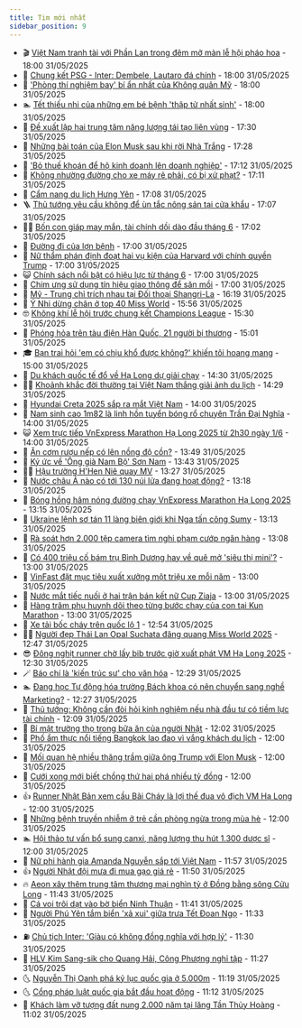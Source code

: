 ```yaml
---
title: Tim mới nhất
sidebar_position: 9
---
```


<!-- vnexpress-tin-moi-nhat:START -->
- 🎬 [Việt Nam tranh tài với Phần Lan trong đêm mở màn lễ hội pháo hoa](https://vnexpress.net/viet-nam-tranh-tai-voi-phan-lan-trong-dem-mo-man-le-hoi-phao-hoa-4892967.html) - 18:00 31/05/2025
- 🐎 [Chung kết PSG - Inter: Dembele, Lautaro đá chính](https://vnexpress.net/truc-tiep-tran-psg-vs-inter-o-chung-ket-champions-league-2025-4892934.html) - 18:00 31/05/2025
- 🦍 [&#39;Phòng thí nghiệm bay&#39; bí ẩn nhất của Không quân Mỹ](https://vnexpress.net/phong-thi-nghiem-bay-bi-an-nhat-cua-khong-quan-my-4892926.html) - 18:00 31/05/2025
- 🏊 [Tết thiếu nhi của những em bé bệnh &#39;thập tử nhất sinh&#39;](https://vnexpress.net/tet-thieu-nhi-cua-nhung-em-be-benh-thap-tu-nhat-sinh-4892891.html) - 18:00 31/05/2025
- 🎊 [Đề xuất lập hai trung tâm năng lượng tái tạo liên vùng](https://vnexpress.net/de-xuat-lap-hai-trung-tam-nang-luong-tai-tao-lien-vung-4892937.html) - 17:30 31/05/2025
- 🎃 [Những bài toán của Elon Musk sau khi rời Nhà Trắng](https://vnexpress.net/nhung-bai-toan-cua-elon-musk-sau-khi-roi-nha-trang-4892959.html) - 17:28 31/05/2025
- 🧰 [&#39;Bỏ thuế khoán để hộ kinh doanh lên doanh nghiệp&#39;](https://vnexpress.net/bo-thue-khoan-de-ho-kinh-doanh-len-doanh-nghiep-4892966.html) - 17:12 31/05/2025
- 🔭 [Không nhường đường cho xe máy rẽ phải, có bị xử phạt?](https://vnexpress.net/khong-nhuong-duong-cho-xe-may-re-phai-co-bi-xu-phat-4884973.html) - 17:11 31/05/2025
- 🫶 [Cẩm nang du lịch Hưng Yên](https://vnexpress.net/cam-nang-du-lich-hung-yen-4890917.html) - 17:08 31/05/2025
- 🪜 [Thủ tướng yêu cầu không để ùn tắc nông sản tại cửa khẩu](https://vnexpress.net/thu-tuong-yeu-cau-khong-de-un-tac-nong-san-tai-cua-khau-4892971.html) - 17:07 31/05/2025
- 👨‍🏫 [Bốn con giáp may mắn, tài chính dồi dào đầu tháng 6](https://vnexpress.net/van-may-12-con-giap-con-giap-may-man-bon-con-giap-may-man-tai-chinh-doi-dao-dau-thang-6-4890774.html) - 17:02 31/05/2025
- 🎊 [Đường đi của lợn bệnh](https://vnexpress.net/duong-di-cua-lon-benh-4892954.html) - 17:00 31/05/2025
- 🎊 [Nữ thẩm phán định đoạt hai vụ kiện của Harvard với chính quyền Trump](https://vnexpress.net/nu-tham-phan-dinh-doat-hai-vu-kien-cua-harvard-voi-chinh-quyen-trump-4892676.html) - 17:00 31/05/2025
- 😺 [Chính sách nổi bật có hiệu lực từ tháng 6](https://vnexpress.net/chinh-sach-noi-bat-co-hieu-luc-tu-thang-6-4892370.html) - 17:00 31/05/2025
- 🐘 [Chim ưng sử dụng tín hiệu giao thông để săn mồi](https://vnexpress.net/chim-ung-su-dung-tin-hieu-giao-thong-de-san-moi-4891775.html) - 17:00 31/05/2025
- 🌁 [Mỹ - Trung chỉ trích nhau tại Đối thoại Shangri-La](https://vnexpress.net/my-trung-chi-trich-nhau-tai-doi-thoai-shangri-la-4892942.html) - 16:19 31/05/2025
- 🐲 [Ý Nhi dừng chân ở top 40 Miss World](https://vnexpress.net/y-nhi-dung-chan-o-top-40-miss-world-4892753.html) - 15:56 31/05/2025
- 🤓 [Không khí lễ hội trước chung kết Champions League](https://vnexpress.net/khong-khi-le-hoi-truoc-chung-ket-champions-league-4892818.html) - 15:30 31/05/2025
- 💪 [Phóng hỏa trên tàu điện Hàn Quốc, 21 người bị thương](https://vnexpress.net/phong-hoa-tren-tau-dien-han-quoc-21-nguoi-bi-thuong-4892943.html) - 15:01 31/05/2025
- 🎓 [Bạn trai hỏi &#39;em có chịu khổ được không?&#39; khiến tôi hoang mang](https://vnexpress.net/ban-trai-hoi-em-co-chiu-kho-duoc-khong-khien-toi-hoang-mang-4892801.html) - 15:00 31/05/2025
- 🫣 [Du khách quốc tế đổ về Hạ Long dự giải chạy](https://vnexpress.net/du-khach-quoc-te-do-ve-ha-long-du-giai-chay-4892936.html) - 14:30 31/05/2025
- 🧑‍💻 [Khoảnh khắc đời thường tại Việt Nam thắng giải ảnh du lịch](https://vnexpress.net/khoanh-khac-doi-thuong-tai-viet-nam-thang-giai-anh-du-lich-4892922.html) - 14:29 31/05/2025
- 🐲 [Hyundai Creta 2025 sắp ra mắt Việt Nam](https://vnexpress.net/hyundai-creta-2025-sap-ra-mat-viet-nam-4892829.html) - 14:00 31/05/2025
- 🌝 [Nam sinh cao 1m82 là linh hồn tuyển bóng rổ chuyên Trần Đại Nghĩa](https://vnexpress.net/nam-sinh-cao-1m82-la-linh-hon-tuyen-bong-ro-chuyen-tran-dai-nghia-4892921.html) - 14:00 31/05/2025
- 😺 [Xem trực tiếp VnExpress Marathon Hạ Long 2025 từ 2h30 ngày 1/6](https://vnexpress.net/xem-truc-tiep-vnexpress-marathon-ha-long-2025-tu-2h30-ngay-1-6-4892897.html) - 14:00 31/05/2025
- 🐎 [Ăn cơm rượu nếp có lên nồng độ cồn?](https://vnexpress.net/an-com-ruou-nep-co-len-nong-do-con-4892929.html) - 13:49 31/05/2025
- 🎡 [Ký ức về &#39;Ông già Nam Bộ&#39; Sơn Nam](https://vnexpress.net/ky-uc-ve-ong-gia-nam-bo-son-nam-4892876.html) - 13:43 31/05/2025
- 👨‍🏫 [Hậu trường H&#39;Hen Niê quay MV](https://vnexpress.net/hau-truong-h-hen-nie-quay-mv-4892813.html) - 13:27 31/05/2025
- 🦆 [Nước châu Á nào có tới 130 núi lửa đang hoạt động?](https://vnexpress.net/nuoc-chau-a-nao-co-toi-130-nui-lua-dang-hoat-dong-4892872.html) - 13:18 31/05/2025
- 🚦 [Bóng hồng hâm nóng đường chạy VnExpress Marathon Hạ Long 2025](https://vnexpress.net/bong-hong-ham-nong-duong-chay-vnexpress-marathon-ha-long-2025-4892774.html) - 13:15 31/05/2025
- 💫 [Ukraine lệnh sơ tán 11 làng biên giới khi Nga tấn công Sumy](https://vnexpress.net/ukraine-lenh-so-tan-11-lang-bien-gioi-khi-nga-tan-cong-sumy-4892875.html) - 13:13 31/05/2025
- 🎉 [Rà soát hơn 2.000 tệp camera tìm nghi phạm cướp ngân hàng](https://vnexpress.net/ra-soat-hon-2-000-tep-camera-tim-nghi-pham-cuop-ngan-hang-4892928.html) - 13:08 31/05/2025
- 🌋 [Có 400 triệu cố bám trụ Bình Dương hay về quê mở &#39;siêu thị mini&#39;?](https://vnexpress.net/tin-nong-binh-duong-24h-co-nen-ve-que-mo-tiem-tap-hoa-4892839.html) - 13:00 31/05/2025
- 🤖 [VinFast đặt mục tiêu xuất xưởng một triệu xe mỗi năm](https://vnexpress.net/vinfast-dat-muc-tieu-xuat-xuong-mot-trieu-xe-moi-nam-4892924.html) - 13:00 31/05/2025
- 🦏 [Nước mắt tiếc nuối ở hai trận bán kết nữ Cup Ziaja](https://vnexpress.net/nuoc-mat-tiec-nuoi-o-hai-tran-ban-ket-nu-cup-ziaja-4892885.html) - 13:00 31/05/2025
- 🦩 [Hàng trăm phụ huynh dõi theo từng bước chạy của con tại Kun Marathon](https://vnexpress.net/hang-tram-phu-huynh-doi-theo-tung-buoc-chay-cua-con-tai-kun-marathon-4892834.html) - 13:00 31/05/2025
- 👺 [Xe tải bốc cháy trên quốc lộ 1](https://vnexpress.net/xe-tai-boc-chay-tren-quoc-lo-1-4892923.html) - 12:54 31/05/2025
- 🧑‍🏫 [Người đẹp Thái Lan Opal Suchata đăng quang Miss World 2025](https://vnexpress.net/chung-ket-miss-world-lan-thu-72-4892837-tong-thuat.html) - 12:47 31/05/2025
- 😎 [Đông nghịt runner chờ lấy bib trước giờ xuất phát VM Hạ Long 2025](https://vnexpress.net/dong-nghit-runner-cho-lay-bib-truoc-gio-xuat-phat-vm-ha-long-2025-4892887.html) - 12:30 31/05/2025
- 🪄 [Báo chí là &#39;kiến trúc sư&#39; cho văn hóa](https://vnexpress.net/bao-chi-la-kien-truc-su-cho-van-hoa-4892822.html) - 12:29 31/05/2025
- 🏊 [Đang học Tự động hóa trường Bách khoa có nên chuyển sang nghề Marketing?](https://vnexpress.net/dang-hoc-tu-dong-hoa-truong-bach-khoa-co-nen-chuyen-sang-nghe-marketing-4892770.html) - 12:27 31/05/2025
- 💃 [Thủ tướng: Không cần đòi hỏi kinh nghiệm nếu nhà đầu tư có tiềm lực tài chính](https://vnexpress.net/thu-tuong-khong-can-doi-hoi-kinh-nghiem-neu-nha-dau-tu-co-tiem-luc-tai-chinh-4892920.html) - 12:09 31/05/2025
- 🦆 [Bí mật trường thọ trong bữa ăn của người Nhật](https://vnexpress.net/bi-mat-truong-tho-trong-bua-an-cua-nguoi-nhat-4611101.html) - 12:02 31/05/2025
- 🎊 [Phố ẩm thực nổi tiếng Bangkok lao đao vì vắng khách du lịch](https://vnexpress.net/pho-am-thuc-noi-tieng-bangkok-lao-dao-vi-vang-khach-du-lich-4892816.html) - 12:00 31/05/2025
- 👺 [Mối quan hệ nhiều thăng trầm giữa ông Trump với Elon Musk](https://vnexpress.net/moi-quan-he-nhieu-thang-tram-giua-ong-trump-voi-elon-musk-4892703.html) - 12:00 31/05/2025
- 🎡 [Cưới xong mới biết chồng thứ hai phá nhiều tỷ đồng](https://vnexpress.net/cuoi-xong-moi-biet-chong-thu-hai-pha-nhieu-ty-dong-4891132.html) - 12:00 31/05/2025
- 👍 [Runner Nhật Bản xem cầu Bãi Cháy là lợi thế đua vô địch VM Hạ Long](https://vnexpress.net/runner-nhat-ban-xem-cau-bai-chay-la-loi-the-dua-vo-dich-vm-ha-long-4892888.html) - 12:00 31/05/2025
- 🐎 [Những bệnh truyền nhiễm ở trẻ cần phòng ngừa trong mùa hè](https://vnexpress.net/nhung-benh-truyen-nhiem-o-tre-can-phong-ngua-trong-mua-he-4892821.html) - 12:00 31/05/2025
- 🏊 [Hội thảo tư vấn bổ sung canxi, năng lượng thu hút 1.300 dược sĩ](https://vnexpress.net/hoi-thao-tu-van-bo-sung-canxi-nang-luong-thu-hut-1-300-duoc-si-4890855.html) - 12:00 31/05/2025
- 🦩 [Nữ phi hành gia Amanda Nguyễn sắp tới Việt Nam](https://vnexpress.net/nu-phi-hanh-gia-amanda-nguyen-sap-toi-viet-nam-4892918.html) - 11:57 31/05/2025
- 👍 [Người Nhật đội mưa đi mua gạo giá rẻ](https://vnexpress.net/nguoi-nhat-doi-mua-di-mua-gao-gia-re-4892893.html) - 11:50 31/05/2025
- 🔥 [Aeon xây thêm trung tâm thương mại nghìn tỷ ở Đồng bằng sông Cửu Long](https://vnexpress.net/aeon-xay-them-trung-tam-thuong-mai-nghin-ty-o-dong-bang-song-cuu-long-4892858.html) - 11:43 31/05/2025
- 💄 [Cá voi trôi dạt vào bờ biển Ninh Thuận](https://vnexpress.net/ca-voi-troi-dat-vao-bo-bien-ninh-thuan-4892896.html) - 11:41 31/05/2025
- 🤡 [Người Phú Yên tắm biển &#39;xả xui&#39; giữa trưa Tết Đoan Ngọ](https://vnexpress.net/nguoi-phu-yen-tam-bien-xa-xui-giua-trua-tet-doan-ngo-4892899.html) - 11:33 31/05/2025
- ⛽️ [Chủ tịch Inter: &#39;Giàu có không đồng nghĩa với hợp lý&#39;](https://vnexpress.net/chu-tich-inter-giau-co-khong-dong-nghia-voi-hop-ly-4892728.html) - 11:30 31/05/2025
- 🚀 [HLV Kim Sang-sik cho Quang Hải, Công Phượng nghỉ tập](https://vnexpress.net/hlv-kim-sang-sik-cho-quang-hai-cong-phuong-nghi-tap-4892916.html) - 11:27 31/05/2025
- 🌜 [Nguyễn Thị Oanh phá kỷ lục quốc gia ở 5.000m](https://vnexpress.net/nguyen-thi-oanh-pha-ky-luc-quoc-gia-o-5-000m-4891010.html) - 11:19 31/05/2025
- 🌜 [Cổng pháp luật quốc gia bắt đầu hoạt động](https://vnexpress.net/cong-phap-luat-quoc-gia-bat-dau-hoat-dong-4892881.html) - 11:12 31/05/2025
- 🦩 [Khách làm vỡ tượng đất nung 2.000 năm tại lăng Tần Thủy Hoàng](https://vnexpress.net/khach-lam-vo-tuong-dat-nung-2-000-nam-tai-lang-tan-thuy-hoang-4892889.html) - 11:02 31/05/2025<!-- vnexpress-tin-moi-nhat:END -->
